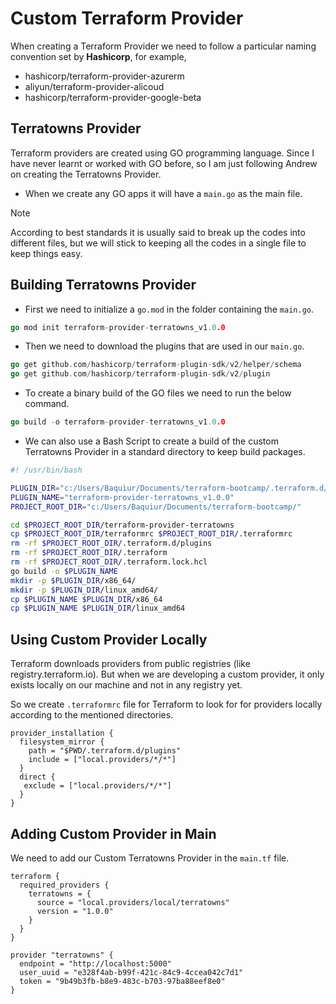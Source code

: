 # Custom Terraform Provider

When creating a Terraform Provider we need to follow a particular naming convention set by **Hashicorp**, for example,

- hashicorp/terraform-provider-azurerm
- aliyun/terraform-provider-alicoud
- hashicorp/terraform-provider-google-beta

## Terratowns Provider

Terraform providers are created using GO programming language.
Since I have never learnt or worked with GO before, so I am just following Andrew on creating the Terratowns Provider.

- When we create any GO apps it will have a `main.go` as the main file.

> [!NOTE]
> According to best standards it is usually said to break up the codes into different files, but we will stick to keeping all the codes in a single file to keep things easy.

## Building Terratowns Provider

- First we need to initialize a `go.mod` in the folder containing the `main.go`.

```go
go mod init terraform-provider-terratowns_v1.0.0
```

- Then we need to download the plugins that are used in our `main.go`.

```go
go get github.com/hashicorp/terraform-plugin-sdk/v2/helper/schema
go get github.com/hashicorp/terraform-plugin-sdk/v2/plugin
```

- To create a binary build of the GO files we need to run the below command.

```go
go build -o terraform-provider-terratowns_v1.0.0
```

- We can also use a Bash Script to create a build of the custom Terratowns Provider in a standard directory to keep build packages.

```bash
#! /usr/bin/bash

PLUGIN_DIR="c:/Users/Baquiur/Documents/terraform-bootcamp/.terraform.d/plugins/local.providers/local/terratowns/1.0.0/"
PLUGIN_NAME="terraform-provider-terratowns_v1.0.0"
PROJECT_ROOT_DIR="c:/Users/Baquiur/Documents/terraform-bootcamp/"

cd $PROJECT_ROOT_DIR/terraform-provider-terratowns
cp $PROJECT_ROOT_DIR/terraformrc $PROJECT_ROOT_DIR/.terraformrc
rm -rf $PROJECT_ROOT_DIR/.terraform.d/plugins
rm -rf $PROJECT_ROOT_DIR/.terraform
rm -rf $PROJECT_ROOT_DIR/.terraform.lock.hcl
go build -o $PLUGIN_NAME
mkdir -p $PLUGIN_DIR/x86_64/
mkdir -p $PLUGIN_DIR/linux_amd64/
cp $PLUGIN_NAME $PLUGIN_DIR/x86_64
cp $PLUGIN_NAME $PLUGIN_DIR/linux_amd64
```

## Using Custom Provider Locally

Terraform downloads providers from public registries (like registry.terraform.io). But when we are developing a custom provider, it only exists locally on our machine and not in any registry yet.

So we create `.terraformrc` file for Terraform to look for for providers locally according to the mentioned directories.

```hcl
provider_installation {
  filesystem_mirror {
    path = "$PWD/.terraform.d/plugins"
    include = ["local.providers/*/*"]
  } 
  direct {
   exclude = ["local.providers/*/*"] 
  }
}
```

## Adding Custom Provider in Main

We need to add our Custom Terratowns Provider in the `main.tf` file.

```hcl
terraform {
  required_providers {
    terratowns = {
      source = "local.providers/local/terratowns"
      version = "1.0.0"
    }
  }
}

provider "terratowns" {
  endpoint = "http://localhost:5000"
  user_uuid = "e328f4ab-b99f-421c-84c9-4ccea042c7d1"
  token = "9b49b3fb-b8e9-483c-b703-97ba88eef8e0"
}
```